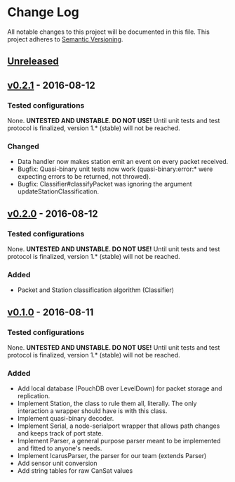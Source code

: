 # Change Log
All notable changes to this project will be documented in this file.
This project adheres to [Semantic Versioning](http://semver.org/).

## [Unreleased]

## [v0.2.1] - 2016-08-12
### Tested configurations
None. **UNTESTED AND UNSTABLE. DO NOT USE!** Until unit tests and test protocol is finalized, version 1.* (stable) will not be reached.

### Changed
- Data handler now makes station emit an event on every packet received.
- Bugfix: Quasi-binary unit tests now work (quasi-binary:error:* were expecting errors to be returned, not throwed).
- Bugfix: Classifier#classifyPacket was ignoring the argument updateStationClassification.

## [v0.2.0] - 2016-08-12
### Tested configurations
None. **UNTESTED AND UNSTABLE. DO NOT USE!** Until unit tests and test protocol is finalized, version 1.* (stable) will not be reached.

### Added
- Packet and Station classification algorithm (Classifier)

## [v0.1.0] - 2016-08-11
### Tested configurations
None. **UNTESTED AND UNSTABLE. DO NOT USE!** Until unit tests and test protocol is finalized, version 1.* (stable) will not be reached.
### Added
- Add local database (PouchDB over LevelDown) for packet storage and replication.
- Implement Station, the class to rule them all, literally. The only interaction a wrapper should have is with this class.
- Implement quasi-binary decoder.
- Implement Serial, a node-serialport wrapper that allows path changes and keeps track of port state.
- Implement Parser, a general purpose parser meant to be implemented and fitted to anyone's needs.
- Implement IcarusParser, the parser for our team (extends Parser)
- Add sensor unit conversion
- Add string tables for raw CanSat values

[Unreleased]: https://github.com/cansat-icarus/cansat/compare/v0.2.1...HEAD
[v0.2.1]: https://github.com/cansat-icarus/cansat/compare/v0.2.0...v0.2.1
[v0.2.0]: https://github.com/cansat-icarus/cansat/compare/v0.1.0...v0.2.0
[v0.1.0]: https://github.com/cansat-icarus/cansat/compare/e73fe964bc6dfae26e1a6bbb03d0565b35a394f9...v0.1.0

